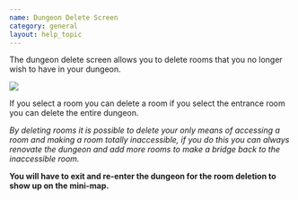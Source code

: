 ```yaml
---
name: Dungeon Delete Screen
category: general
layout: help_topic
---
```

The dungeon delete screen allows you to delete rooms that you no longer wish to have in your dungeon.

![](https://lohcdn.com/images/dungeondelete.jpg)

If you select a room you can delete a room if you select the entrance room you can delete the entire dungeon.

_By deleting rooms it is possible to delete your only means of accessing a room and making a room totally inaccessible, if you do this you can always renovate the dungeon and add more rooms to make a bridge back to the inaccessible room._

**You will have to exit and re-enter the dungeon for the room deletion to show up on the mini-map.**